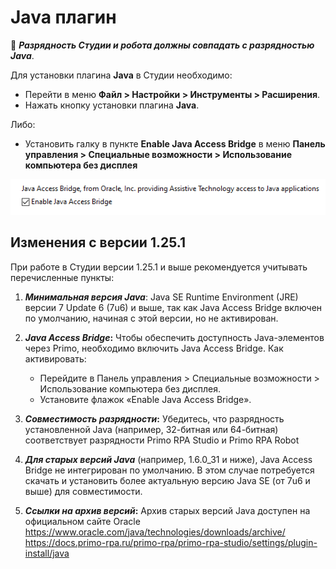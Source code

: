 # Java плагин

:small_orange_diamond: ***Разрядность Студии и робота должны совпадать с разрядностью Java***.

Для установки плагина **Java** в Cтудии необходимо:

* Перейти в меню **Файл > Настройки > Инструменты > Расширения**.
* Нажать кнопку установки плагина **Java**.

Либо:

* Установить галку в пункте **Enable Java Access Bridge** в меню **Панель управления > Специальные возможности > Использование компьютера без дисплея**&#x20;

![](<../../../.gitbook/assets/image (772).png>)

## Изменения с версии 1.25.1

При работе в Студии версии 1.25.1 и выше рекомендуется учитывать перечисленные пункты:

1. ***Минимальная версия Java***: Java SE Runtime Environment (JRE) версии 7 Update 6 (7u6) и выше, так как Java Access Bridge включен по умолчанию, начиная с этой версии, но не активирован.

2. ***Java Access Bridge*:** Чтобы обеспечить доступность Java-элементов через Primo, необходимо включить Java Access Bridge. Как активировать:

   - Перейдите в Панель управления > Специальные возможности > Использование компьютера без дисплея.
   - Установите флажок «Enable Java Access Bridge».

3. ***Совместимость разрядности*:** Убедитесь, что разрядность установленной Java (например, 32-битная или 64-битная) соответствует разрядности Primo RPA Studio и Primo RPA Robot

4. ***Для старых версий Java*** (например, 1.6.0_31 и ниже), Java Access Bridge не интегрирован по умолчанию. В этом случае потребуется скачать и установить более актуальную версию Java SE (от 7u6 и выше) для совместимости.

5. ***Ссылки на архив версий*:** Архив старых версий Java доступен на официальном сайте Oracle https://www.oracle.com/java/technologies/downloads/archive/
https://docs.primo-rpa.ru/primo-rpa/primo-rpa-studio/settings/plugin-install/java

